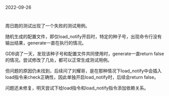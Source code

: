 2022-09-26


#
周日跑的测试出现了一个失败的测试用例。

随机生成的配置文件，即仅load_notify开启时，特定的种子号，出现命令行没有输出结果，generate一直在执行的情况。

GDB调了一天，发现该种子号和配置文件共同使用时，generate一直return false的情况。尝试修改了几处，都可以正常生成测试用例。

但问题的原因仍未找到，后续问了刘耀哥，是在那种情况下load_notify中会插入load指令来check正确性，因此单独开启load_notify时，后续会return false。

问题还未修复，明天尝试下给load指令和load_notify指令添加依赖关系。